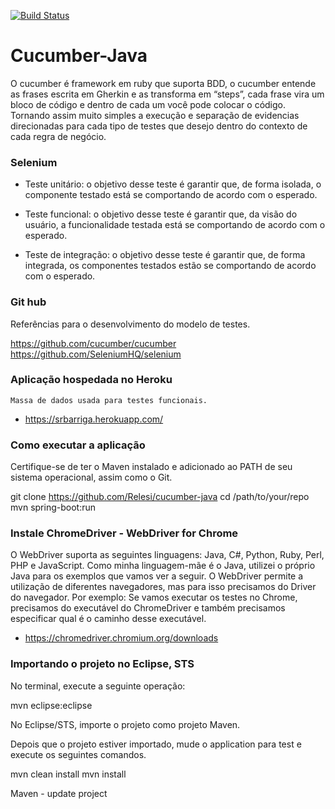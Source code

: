 [![Build Status](https://travis-ci.org/Relesi/cucumber-java.svg?branch=master)](https://travis-ci.org/Relesi/cucumber-java)

# Cucumber-Java

O cucumber é framework em ruby que suporta BDD, o cucumber entende as frases escrita em Gherkin e 
as transforma em “steps”, cada frase vira um bloco de código e dentro de cada um você pode colocar o código.
Tornando assim muito simples a execução e separação de evidencias direcionadas para cada tipo de testes que desejo
dentro do contexto de cada regra de negócio.
 
### Selenium

 * Teste unitário: o objetivo desse teste é garantir que, de forma isolada, o componente testado 
  está se comportando de acordo com o esperado.
  
 * Teste funcional: o objetivo desse teste é garantir que, da visão do usuário, 
  a funcionalidade testada está se comportando de acordo com o esperado.
  
 * Teste de integração: o objetivo desse teste é garantir que, de forma integrada, 
	os componentes testados estão se comportando de acordo com o esperado.


### Git hub

Referências para o desenvolvimento do modelo de testes.

https://github.com/cucumber/cucumber
https://github.com/SeleniumHQ/selenium


### Aplicação hospedada no Heroku

	Massa de dados usada para testes funcionais. 

* https://srbarriga.herokuapp.com/


### Como executar a aplicação

Certifique-se de ter o Maven instalado e adicionado ao PATH de seu sistema operacional, assim como o Git.

git clone https://github.com/Relesi/cucumber-java
cd /path/to/your/repo
mvn spring-boot:run


### Instale ChromeDriver - WebDriver for Chrome

O WebDriver suporta as seguintes linguagens: 
Java, C#, Python, Ruby, Perl, PHP e JavaScript. 
Como minha linguagem-mãe é o Java, utilizei o próprio Java para os exemplos que vamos ver a seguir.
O WebDriver permite a utilização de diferentes navegadores, mas para isso precisamos do Driver do navegador.
Por exemplo: Se vamos executar os testes no Chrome, precisamos do executável do ChromeDriver e também precisamos 
especificar qual é o caminho desse executável.

* https://chromedriver.chromium.org/downloads


### Importando o projeto no Eclipse, STS 

No terminal, execute a seguinte operação:

mvn eclipse:eclipse

No Eclipse/STS, importe o projeto como projeto Maven.

Depois que o projeto estiver importado, mude o application para test e execute os seguintes comandos. 

mvn clean install
mvn install 

Maven - update project


